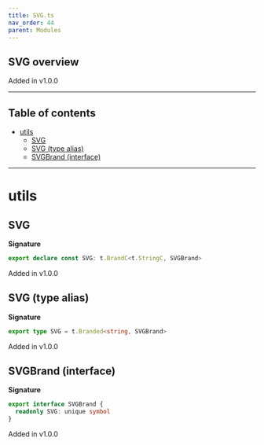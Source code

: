 ```yaml
---
title: SVG.ts
nav_order: 44
parent: Modules
---
```


## SVG overview

Added in v1.0.0

---

<h2 class="text-delta">Table of contents</h2>

- [utils](#utils)
  - [SVG](#svg)
  - [SVG (type alias)](#svg-type-alias)
  - [SVGBrand (interface)](#svgbrand-interface)

---

# utils

## SVG

**Signature**

```ts
export declare const SVG: t.BrandC<t.StringC, SVGBrand>
```

Added in v1.0.0

## SVG (type alias)

**Signature**

```ts
export type SVG = t.Branded<string, SVGBrand>
```

Added in v1.0.0

## SVGBrand (interface)

**Signature**

```ts
export interface SVGBrand {
  readonly SVG: unique symbol
}
```

Added in v1.0.0
